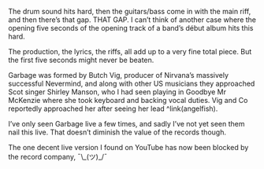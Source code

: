 The drum sound hits hard, then the guitars/bass come in with the main riff, and then there’s that gap. THAT GAP.  I can’t think of another case where the opening five seconds of the opening track of a band’s début album hits this hard. 

The production, the lyrics, the riffs, all add up to a very fine total piece. But the first five seconds might never be beaten.

Garbage was formed by Butch Vig, producer of Nirvana’s massively successful Nevermind, and along with other US musicians they approached Scot singer Shirley Manson, who I had seen playing in Goodbye Mr McKenzie where she took keyboard and backing vocal duties. Vig and Co reportedly approached her after seeing her lead ^link(angelfish).

I’ve only seen Garbage live a few times, and sadly I’ve not yet seen them nail this live.  That doesn’t diminish the value of the records though.

The one decent live version I found on YouTube has now been blocked by the record company,  &#xAF;&#x5C;&#x5F;&#x28;&#x30C4;&#x29;&#x5F;&#x2F;&#xAF;
